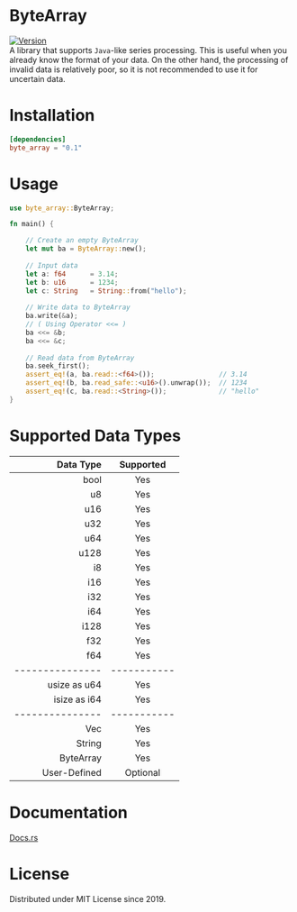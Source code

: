 # ByteArray
[![Version](https://docs.rs/byte_array/badge.svg)](https://crates.io/crates/byte_array) \
A library that supports `Java`-like series processing.
This is useful when you already know the format of your data.
On the other hand, the processing of invalid data is relatively poor,
so it is not recommended to use it for uncertain data.

# Installation
```toml
[dependencies]
byte_array = "0.1"
```

# Usage
```rust
use byte_array::ByteArray;

fn main() {

    // Create an empty ByteArray
    let mut ba = ByteArray::new();
    
    // Input data
    let a: f64      = 3.14;
    let b: u16      = 1234;
    let c: String   = String::from("hello");
    
    // Write data to ByteArray
    ba.write(&a);
    // ( Using Operator <<= )
    ba <<= &b;
    ba <<= &c;
    
    // Read data from ByteArray
    ba.seek_first();
    assert_eq!(a, ba.read::<f64>());                // 3.14
    assert_eq!(b, ba.read_safe::<u16>().unwrap());  // 1234
    assert_eq!(c, ba.read::<String>());             // "hello"
}
```

# Supported Data Types
|   Data Type   | Supported |
|--------------:|:---------:|
| bool          | Yes       |
| u8            | Yes       |
| u16           | Yes       |
| u32           | Yes       |
| u64           | Yes       |
| u128          | Yes       |
| i8            | Yes       |
| i16           | Yes       |
| i32           | Yes       |
| i64           | Yes       |
| i128          | Yes       |
| f32           | Yes       |
| f64           | Yes       |
|---------------|-----------|
| usize as u64  | Yes       |
| isize as i64  | Yes       |
|---------------|-----------|
| Vec<u8>       | Yes       |
| String        | Yes       |
| ByteArray     | Yes       |
| User-Defined  | Optional  |

# Documentation
[Docs.rs](https://docs.rs/byte_array)

# License
Distributed under MIT License since 2019.
